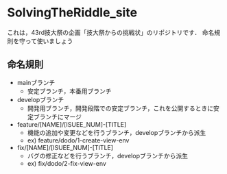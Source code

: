 # SolvingTheRiddle_site
これは，43rd技大祭の企画「技大祭からの挑戦状」のリポジトリです．
命名規則を守って使いましょう

## 命名規則
- mainブランチ
    - 安定ブランチ，本番用ブランチ
- developブランチ
    - 開発用ブランチ，開発段階での安定ブランチ，これを公開するときに安定ブランチにマージ
- feature/[NAME]/[ISUEE_NUM]-[TITLE]
    - 機能の追加や変更などを行うブランチ，developブランチから派生
    - ex) feature/dodo/1-create-view-env
- fix/[NAME]/[ISUEE_NUM]-[TITLE]
    - バグの修正などを行うブランチ，developブランチから派生
    - ex) fix/dodo/2-fix-view-env
